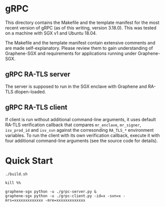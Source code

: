 # gRPC

This directory contains the Makefile and the template manifest for the most
recent version of gRPC (as of this writing, version 3.18.0). This was tested
on a machine with SGX v1 and Ubuntu 18.04.

The Makefile and the template manifest contain extensive comments and are made
self-explanatory. Please review them to gain understanding of Graphene-SGX
and requirements for applications running under Graphene-SGX.

## gRPC RA-TLS server

The server is supposed to run in the SGX enclave with Graphene and RA-TLS dlopen-loaded. 

## gRPC RA-TLS client

If client is run without additional command-line arguments, it uses default RA-TLS verification
callback that compares `mr_enclave`, `mr_signer`, `isv_prod_id` and `isv_svn` against the corresonding
`RA_TLS_*` environment variables. To run the client with its own verification callback, execute it
with four additional command-line arguments (see the source code for details).

# Quick Start

```
./build.sh

kill %%

graphene-sgx python -u ./grpc-server.py &
graphene-sgx python -u ./grpc-client.py -id=x -svn=x -mrs=xxxxxxxxxxxxx -mre=xxxxxxxxxxxxx
```
